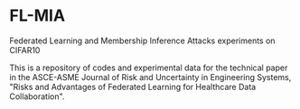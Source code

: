 # FL-MIA
Federated Learning and Membership Inference Attacks experiments on CIFAR10

This is a repository of codes and experimental data 
for the technical paper in the ASCE-ASME Journal of Risk and Uncertainty in Engineering Systems, 
"Risks and Advantages of Federated Learning for Healthcare Data Collaboration".
